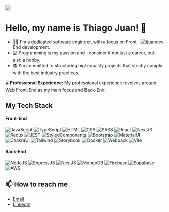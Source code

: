

<img src="https://64.media.tumblr.com/cca4f06484b447c0687f0325af5b38c9/428a8db1dc8ae92f-87/s1280x1920/7c751558b1d93e15c2d885cff2162ddb95059b8d.gif" align="center" />

# Hello, my name is Thiago Juan! 👋

<img align="right" src="https://komarev.com/ghpvc/?username=tjuandev&label=Profile%20views&color=#ffbf00&style=for-the-badge" alt="tjuandev" />

- 👨‍💻 I'm a dedicated software engineer, with a focus on Front End development.
- 💻 Programming is my passion and I consider it not just a career, but also a hobby.
- 📚 I'm committed to structuring high-quality projects that strictly comply with the best industry practices.

⌛ **Professional Experience:** My professional experience revolves around Web Front-End as my main focus and Back-End.

## My Tech Stack

#### Front-End
![JavaScript](https://img.shields.io/badge/-JavaScript-black?style=for-the-badge&logo=javascript)
![TypeScript](https://img.shields.io/badge/-TypeScript-007ACC?style=for-the-badge&logo=typescript&logoColor=white)
![HTML](https://img.shields.io/badge/-HTML-E34F26?style=for-the-badge&logo=html5&logoColor=white)
![CSS](https://img.shields.io/badge/-CSS-1572B6?style=for-the-badge&logo=css3)
![SASS](https://img.shields.io/badge/-SASS-CC6699?style=for-the-badge&logo=sass&logoColor=white)
![React](https://img.shields.io/badge/-React-61DAFB?style=for-the-badge&logo=react&logoColor=white)
![NextJS](https://img.shields.io/badge/-NextJS-black?style=for-the-badge&logo=next.js&logoColor=white)
![Redux](https://img.shields.io/badge/-Redux-764ABC?style=for-the-badge&logo=redux&logoColor=white)
![JEST](https://img.shields.io/badge/-JEST-C21325?style=for-the-badge&logo=jest&logoColor=white)
![StyledComponents](https://img.shields.io/badge/-StyledComponents-DB7093?style=for-the-badge&logo=styled-components&logoColor=white)
![Bootstrap](https://img.shields.io/badge/-Bootstrap-7952B3?style=for-the-badge&logo=bootstrap&logoColor=white)
![MaterialUI](https://img.shields.io/badge/MUI-%230081CB.svg?style=for-the-badge&logo=mui&logoColor=white)
![ChakraUI](https://img.shields.io/badge/-ChakraUI-319795?style=for-the-badge&logo=chakra-ui&logoColor=white)
![Tailwind](https://img.shields.io/badge/-Tailwind-38B2AC?style=for-the-badge&logo=tailwind-css&logoColor=white)
![Storybook](https://img.shields.io/badge/-Storybook-FF4785?style=for-the-badge&logo=storybook&logoColor=white)
![Docker](https://img.shields.io/badge/-Docker-2496ED?style=for-the-badge&logo=docker&logoColor=white)
![Webpack](https://img.shields.io/badge/-Webpack-8DD6F9?style=for-the-badge&logo=webpack&logoColor=black)
![Vite](https://img.shields.io/badge/-Vite-646CFF?style=for-the-badge&logo=vite&logoColor=white)


#### Back-End
![NodeJS](https://img.shields.io/badge/-NodeJS-339933?style=for-the-badge&logo=node.js&logoColor=white)
![ExpressJS](https://img.shields.io/badge/-ExpressJS-black?style=for-the-badge&logo=express&logoColor=white)
![NestJS](https://img.shields.io/badge/nestjs-%23E0234E.svg?style=for-the-badge&logo=nestjs&logoColor=white)
![MongoDB](https://img.shields.io/badge/-MongoDB-47A248?style=for-the-badge&logo=mongodb&logoColor=white)
![Firebase](https://img.shields.io/badge/-Firebase-FFCA28?style=for-the-badge&logo=firebase&logoColor=black)
![Supabase](https://img.shields.io/badge/-Supabase-181818?style=for-the-badge&logo=supabase&logoColor=white)
![AWS](https://img.shields.io/badge/-AWS-232F3E?style=for-the-badge&logo=amazon-aws&logoColor=white)

## 📫 How to reach me

- [Email](mailto:thiagojuanlira@gmail.com)
- [LinkedIn](https://www.linkedin.com/in/thiago-juan/)
